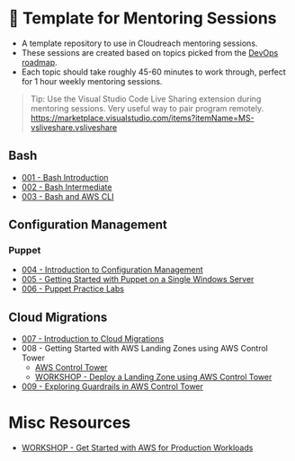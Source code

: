 # :notebook_with_decorative_cover: Template for Mentoring Sessions
- A template repository to use in Cloudreach mentoring sessions.
- These sessions are created based on topics picked from the [DevOps roadmap](https://roadmap.sh/devops).
- Each topic should take roughly 45-60 minutes to work through, perfect for 1 hour weekly mentoring sessions.

> Tip: Use the Visual Studio Code Live Sharing extension during mentoring sessions. Very useful way to pair program remotely. 
https://marketplace.visualstudio.com/items?itemName=MS-vsliveshare.vsliveshare

## Bash

- [001 - Bash Introduction](001-Bash-Introduction/introduction.md)
- [002 - Bash Intermediate](002-Bash-Intermediate/introduction.md)
- [003 - Bash and AWS CLI](003-Bash-AWS-CLI/introduction.md)

## Configuration Management
### Puppet
- [004 - Introduction to Configuration Management](004-Config-Management-Intro/Configuration%20Management%20Introduction.pptx)
- [005 - Getting Started with Puppet on a Single Windows Server](005-Puppet-Basics-Standalone/introduction.md)
- [006 - Puppet Practice Labs](https://training.puppet.com/pages/20/puppet-practice-labs)

## Cloud Migrations

- [007 - Introduction to Cloud Migrations](007-Cloud-Migrations-Intro/Cloud%20Migrations.pptx)
- 008 - Getting Started with AWS Landing Zones using AWS Control Tower
  - [AWS Control Tower](https://ripon-banik.medium.com/aws-control-tower-223bc98984d)
  - [WORKSHOP - Deploy a Landing Zone using AWS Control Tower](https://controltower.aws-management.tools/core/overview/)
- [009 - Exploring Guardrails in AWS Control Tower](https://learn.acloud.guru/course/how-to-organize-your-accounts-in-aws/learn/8fb26648-558e-465e-86bc-a4086c0cee45/f28507be-766e-4527-b8be-337abbb3c3b1/watch)

# Misc Resources
- [WORKSHOP - Get Started with AWS for Production Workloads](https://getstarted.awsworkshop.io/)

